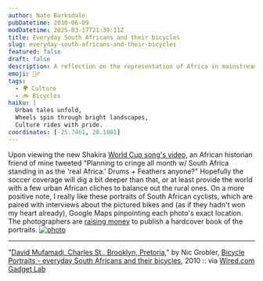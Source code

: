 ```yaml
---
author: Nate Barksdale
pubDatetime: 2010-06-09
modDatetime: 2025-03-17T21:39:11Z
title: Everyday South Africans and their bicycles
slug: everyday-south-africans-and-their-bicycles
featured: false
draft: false
description: A reflection on the representation of Africa in mainstream media, contrasted with a celebration of South African cyclists and their stories.
emoji: 🚴‍♂️
tags:
  - 🌍 Culture
  - 🚲 Bicycles
haiku: |
  Urban tales unfold,  
  Wheels spin through bright landscapes,  
  Culture rides with pride.
coordinates: [-25.7461, 28.1881]
---
```


Upon viewing the new Shakira [World Cup song's video](http://web.archive.org/web/20100611071119/http://worldcup.vevo.com:80/?v=wakawaka), an African historian friend of mine tweeted "Planning to cringe all month w/ South Africa standing in as the 'real Africa.' Drums + Feathers anyone?" Hopefully the soccer coverage will dig a bit deeper than that, or at least provide the world with a few urban African cliches to balance out the rural ones. On a more positive note, I really like these portraits of South African cyclists, which are paired with interviews about the pictured bikes and (as if they hadn't won my heart already), Google Maps pinpointing each photo's exact location. The photographers are [raising money](https://www.google.com/search?q=%22raising%20money%22%20kickstarter.com) to publish a hardcover book of the portraits. [![photo](http://culture-making.com/media/david_mufamadi_1652.jpg)](http://www.dayonepublications.com/Bicycle_Portraits/Index.html)

---

"[David Mufamadi, Charles St., Brooklyn, Pretoria](https://www.google.com/search?q=%22David%20Mufamadi%2C%20Charles%20St.%2C%20Brooklyn%2C%20Pretoria%22%20dayonepublications.com)," by Nic Grobler, [Bicycle Portraits - everyday South Africans and their bicycles](https://www.google.com/search?q=%22Bicycle%20Portraits%20-%20everyday%20South%20Africans%20and%20their%20bicycles%22%20dayonepublications.com), 2010 :: via [Wired.com Gadget Lab](http://web.archive.org/web/20110913145131/http://www.wired.com:80/gadgetlab/2010/06/bike-portraits-a-fascinating-gallery-of-south-african-cyclists/)
